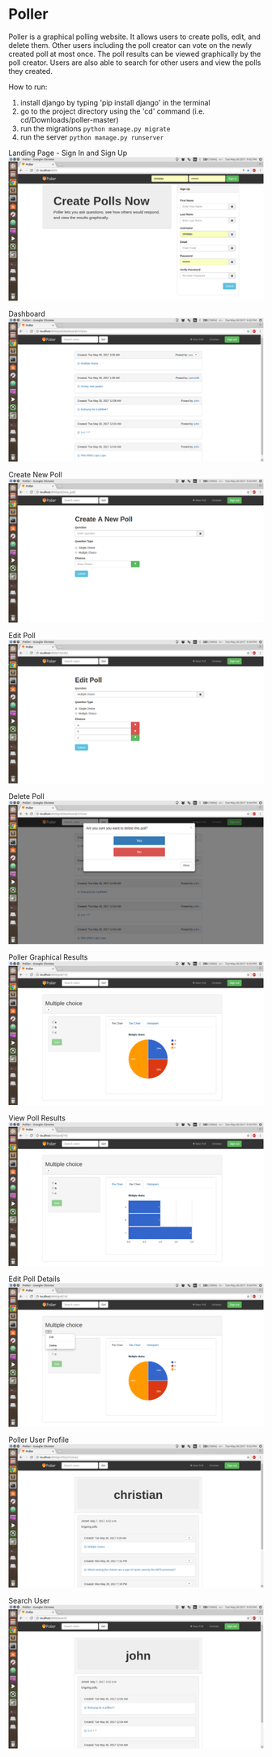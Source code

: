 # Poller
Poller is a graphical polling website.
It allows users to create polls, edit, and delete them.
Other users including the poll creator can vote on the newly created poll at most once.
The poll results can be viewed graphically by the poll creator. 
Users are also able to search for other users and view the polls they created.

How to run:
1. install django by typing 'pip install django' in the terminal
2. go to the project directory using the 'cd' command (i.e. cd/Downloads/poller-master)
3. run the migrations `python manage.py migrate`
4. run the server `python manage.py runserver`


Landing Page - Sign In and Sign Up
![Poller Homepage](https://github.com/mantechristian/Poller/blob/master/poller_home.png)


Dashboard
![Poller Dashboard](https://github.com/mantechristian/Poller/blob/master/poller_dashboard.png)


Create New Poll
![Poller New Poll](https://github.com/mantechristian/Poller/blob/master/poller_newPoll.png)


Edit Poll
![Poller Edit Poll](https://github.com/mantechristian/Poller/blob/master/poller_edit.png)


Delete Poll
![Poller Delete Poll](https://github.com/mantechristian/Poller/blob/master/poller_delete.png)


Poller Graphical Results
![Poller Graphical Results](https://github.com/mantechristian/Poller/blob/master/poller_question.png)


View Poll Results
![Poller Poll Results](https://github.com/mantechristian/Poller/blob/master/poller_barchart.png)


Edit Poll Details
![Poller Poll Details](https://github.com/mantechristian/Poller/blob/master/poller_options.png)


Poller User Profile
![Poller Poll Details](https://github.com/mantechristian/Poller/blob/master/poller_profile.png)


Search User
![Poller Search](https://github.com/mantechristian/Poller/blob/master/poller_search.png)
